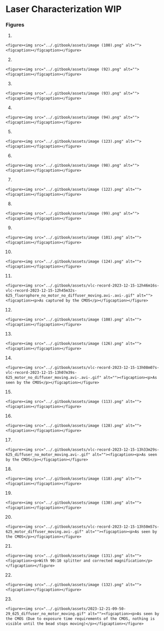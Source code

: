 # Laser Characterization WIP

### Figures

1.

    <figure><img src="../.gitbook/assets/image (100).png" alt=""><figcaption></figcaption></figure>
2.

    <figure><img src="../.gitbook/assets/image (92).png" alt=""><figcaption></figcaption></figure>


3.

    <figure><img src="../.gitbook/assets/image (93).png" alt=""><figcaption></figcaption></figure>


4.

    <figure><img src="../.gitbook/assets/image (94).png" alt=""><figcaption></figcaption></figure>


5.

    <figure><img src="../.gitbook/assets/image (123).png" alt=""><figcaption></figcaption></figure>


6.

    <figure><img src="../.gitbook/assets/image (98).png" alt=""><figcaption></figcaption></figure>
7.

    <figure><img src="../.gitbook/assets/image (122).png" alt=""><figcaption></figcaption></figure>


8.

    <figure><img src="../.gitbook/assets/image (99).png" alt=""><figcaption></figcaption></figure>


9.

    <figure><img src="../.gitbook/assets/image (101).png" alt=""><figcaption></figcaption></figure>


10.

    <figure><img src="../.gitbook/assets/image (124).png" alt=""><figcaption></figcaption></figure>


11.

    <figure><img src="../.gitbook/assets/vlc-record-2023-12-15-12h46m16s-vlc-record-2023-12-15-12h45m32s-625_fluorophore_no_motor_no_diffuser_moving.avi-.avi-.gif" alt=""><figcaption><p>As captured by the CMOS</p></figcaption></figure>


12.

    <figure><img src="../.gitbook/assets/image (108).png" alt=""><figcaption></figcaption></figure>


13.

    <figure><img src="../.gitbook/assets/image (126).png" alt=""><figcaption></figcaption></figure>


14.

    <figure><img src="../.gitbook/assets/vlc-record-2023-12-15-13h08m07s-vlc-record-2023-12-15-13h07m39s-625_motor_no_diffuser_moving.avi-.avi-.gif" alt=""><figcaption><p>As seen by the CMOS</p></figcaption></figure>
15.

    <figure><img src="../.gitbook/assets/image (113).png" alt=""><figcaption></figcaption></figure>


16.

    <figure><img src="../.gitbook/assets/image (128).png" alt=""><figcaption></figcaption></figure>


17.

    <figure><img src="../.gitbook/assets/vlc-record-2023-12-15-13h33m29s-625_diffuser_no_motor_moving.avi-.gif" alt=""><figcaption><p>As seen by the CMOS</p></figcaption></figure>
18.

    <figure><img src="../.gitbook/assets/image (118).png" alt=""><figcaption></figcaption></figure>


19.

    <figure><img src="../.gitbook/assets/image (130).png" alt=""><figcaption></figcaption></figure>
20.

    <figure><img src="../.gitbook/assets/vlc-record-2023-12-15-13h50m57s-625_motor_diffuser_moving.avi-.gif" alt=""><figcaption><p>As seen by the CMOS</p></figcaption></figure>


21.

    <figure><img src="../.gitbook/assets/image (131).png" alt=""><figcaption><p>With 90:10 splitter and corrected magnification</p></figcaption></figure>


22.

    <figure><img src="../.gitbook/assets/image (132).png" alt=""><figcaption></figcaption></figure>


23.

    <figure><img src="../.gitbook/assets/2023-12-21-09-50-29_625_diffuser_no_motor_moving.gif" alt=""><figcaption><p>As seen by the CMOS (Due to exposure time requirements of the CMOS, nothing is visible until the bead stops moving)</p></figcaption></figure>
